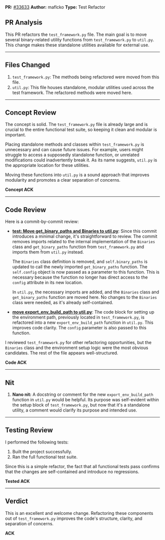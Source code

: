 **PR:** [#33633](https://github.com/bitcoin/bitcoin/pull/33633) **Author:** maflcko **Type:** Test Refactor

## PR Analysis

This PR refactors the `test_framework.py` file. The main goal is to move several binary-related utility functions from `test_framework.py` to `util.py`. This change makes these standalone utilities available for external use.

---

## Files Changed

1. `test_framework.py`: The methods being refactored were moved from this file.
2. `util.py`: This file houses standalone, modular utilities used across the test framework. The refactored methods were moved here.

---
## Concept Review

The concept is solid. The `test_framework.py` file is already large and is crucial to the entire functional test suite, so keeping it clean and modular is important.

Placing standalone methods and classes within `test_framework.py` is unnecessary and can cause future issues. For example, users might struggle to access a supposedly standalone function, or unrelated modifications could inadvertently break it. As its name suggests, `util.py` is the appropriate location for these utilities.

Moving these functions into `util.py` is a sound approach that improves modularity and promotes a clear separation of concerns.

**Concept ACK**

---

## Code Review

Here is a commit-by-commit review:

- **[test: Move get_binary_paths and Binaries to util.py](https://github.com/bitcoin/bitcoin/pull/33633/commits/fa9f495308afdc3c9c1a98a8a28234340986eb53)**: Since this commit introduces a minimal change, it's straightforward to review. The commit removes imports related to the internal implementation of the `Binaries` class and `get_binary_paths` function from `test_framework.py` and imports them from `util.py` instead.
    
    The `Binaries` class definition is removed, and `self.binary_paths` is updated to call the newly imported `get_binary_paths` function. The `self.config` object is now passed as a parameter to this function. This is necessary because the function no longer has direct access to the `config` attribute in its new location.
    
    In `util.py`, the necessary imports are added, and the `Binaries` class and `get_binary_paths` function are moved here. No changes to the `Binaries` class were needed, as it's already self-contained.
    
- **[move export_env_build_path to util.py](https://github.com/bitcoin/bitcoin/pull/33633/commits/fa75ef4328f638221bcf85fcbefa885122084622)**: The code block for setting up the environment path, previously located in `test_framework.py`, is refactored into a new `export_env_build_path` function in `util.py`. This improves code clarity. The `config` parameter is also passed to this function.
    

I reviewed `test_framework.py` for other refactoring opportunities, but the `Binaries` class and the environment setup logic were the most obvious candidates. The rest of the file appears well-structured.

**Code ACK**

---

## Nit

1. **Nano nit:** A docstring or comment for the new `export_env_build_path` function in `util.py` would be helpful. Its purpose was self-evident within the setup block of `test_framework.py`, but now that it's a standalone utility, a comment would clarify its purpose and intended use.

---

## Testing Review

I performed the following tests:

1. Built the project successfully.    
2. Ran the full functional test suite.

Since this is a simple refactor, the fact that all functional tests pass confirms that the changes are self-contained and introduce no regressions.

**Tested ACK**

---

## Verdict

This is an excellent and welcome change. Refactoring these components out of `test_framework.py` improves the code's structure, clarity, and separation of concerns.

**ACK**